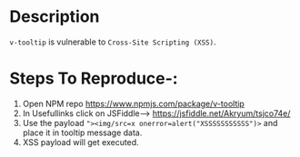 # Description

`v-tooltip` is vulnerable to `Cross-Site Scripting (XSS)`.

# Steps To Reproduce-:  

1. Open NPM repo https://www.npmjs.com/package/v-tooltip
2. In Usefullinks click on JSFiddle--> https://jsfiddle.net/Akryum/tsjco74e/
3. Use the payload `"><img/src=x onerror=alert("XSSSSSSSSSSS")>` and place it in tooltip message data.
5. XSS payload will get executed.
